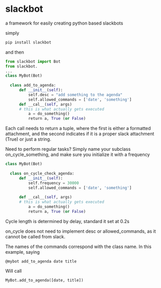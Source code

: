 # slackbot
a framework for easily creating python based slackbots

simply

```sh
pip install slackbot
```

and then 

```python
from slackbot import Bot
from slackbot.
...
class MyBot(Bot)
  
  class add_to_agenda:
      def __init__(self):
          self.desc = "add something to the agenda"
          self.allowed_commands = ['date', 'something']
      def __cal__(self, args)
      # this is what actually gets executed
          a = do_something()
          return a, True (or False)
```

Each call needs to return a tuple, where the first is either a formatted attachment, and the second indicates if it is a proper slack attachment (True) or just a string.

Need to perform regular tasks? Simply name your subclass on_cycle_something, and make sure you initialize it with a frequency

```python
class MyBot(Bot)
  
  class on_cycle_check_agenda:
      def __init__(self):
          self.frequency = 30000
          self.allowed_commands = ['date', 'something']
      
      def __cal__(self, args)
      # this is what actually gets executed
          a = do_something()
          return a, True (or False)
```

Cycle length is determined by delay, standard it set at 0.2s

on_cycle does not need to implement desc or allowed_commands, as it cannot be called from slack.

The names of the commands correspond with the class name. In this example, saying 
```
@mybot add_to_agenda date title
```

Will call

```python
MyBot.add_to_agenda([date, title])
```
